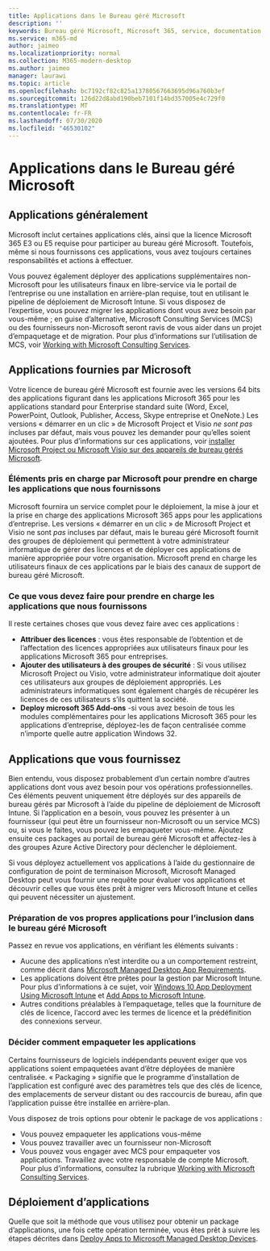 ```yaml
---
title: Applications dans le Bureau géré Microsoft
description: ''
keywords: Bureau géré Microsoft, Microsoft 365, service, documentation
ms.service: m365-md
author: jaimeo
ms.localizationpriority: normal
ms.collection: M365-modern-desktop
ms.author: jaimeo
manager: laurawi
ms.topic: article
ms.openlocfilehash: bc7192cf82c825a13780567663695d96a760b3ef
ms.sourcegitcommit: 126d22d8abd190beb7101f14bd357005e4c729f0
ms.translationtype: MT
ms.contentlocale: fr-FR
ms.lasthandoff: 07/30/2020
ms.locfileid: "46530102"
---
```

# <a name="apps-in-microsoft-managed-desktop"></a>Applications dans le Bureau géré Microsoft

<!--This topic is the target for 2 "Learn more" links in the Admin Portal (aka.ms/app-overview;app-package); also target for link from Online resources (aka.ms/app-overviewmmd-app-prep) do not delete.-->

<!--Applications: supported/onboard/deployment -->
 
## <a name="apps-generally"></a>Applications généralement

Microsoft inclut certaines applications clés, ainsi que la licence Microsoft 365 E3 ou E5 requise pour participer au bureau géré Microsoft. Toutefois, même si nous fournissons ces applications, vous avez toujours certaines responsabilités et actions à effectuer.

Vous pouvez également déployer des applications supplémentaires non-Microsoft pour les utilisateurs finaux en libre-service via le portail de l’entreprise ou une installation en arrière-plan requise, tout en utilisant le pipeline de déploiement de Microsoft Intune. Si vous disposez de l’expertise, vous pouvez migrer les applications dont vous avez besoin par vous-même ; en guise d’alternative, Microsoft Consulting Services (MCS) ou des fournisseurs non-Microsoft seront ravis de vous aider dans un projet d’empaquetage et de migration. Pour plus d’informations sur l’utilisation de MCS, voir [Working with Microsoft Consulting Services](apps-MCS.md).


## <a name="apps-provided-by-microsoft"></a>Applications fournies par Microsoft

Votre licence de bureau géré Microsoft est fournie avec les versions 64 bits des applications figurant dans les applications Microsoft 365 pour les applications standard pour Enterprise standard suite (Word, Excel, PowerPoint, Outlook, Publisher, Access, Skype entreprise et OneNote.) Les versions « démarrer en un clic » de Microsoft Project et Visio *ne sont pas* incluses par défaut, mais vous pouvez les demander pour qu’elles soient ajoutées. Pour plus d’informations sur ces applications, voir [installer Microsoft Project ou Microsoft Visio sur des appareils de bureau gérés Microsoft](../get-started/project-visio.md).

### <a name="what-microsoft-does-to-support-the-apps-we-provide"></a>Éléments pris en charge par Microsoft pour prendre en charge les applications que nous fournissons

Microsoft fournira un service complet pour le déploiement, la mise à jour et la prise en charge des applications Microsoft 365 apps pour les applications d’entreprise. Les versions « démarrer en un clic » de Microsoft Project et Visio ne sont *pas* incluses par défaut, mais le bureau géré Microsoft fournit des groupes de déploiement qui permettent à votre administrateur informatique de gérer des licences et de déployer ces applications de manière appropriée pour votre organisation. Microsoft prend en charge les utilisateurs finaux de ces applications par le biais des canaux de support de bureau géré Microsoft.

### <a name="what-you-need-to-do-to-support-the-apps-we-provide"></a>Ce que vous devez faire pour prendre en charge les applications que nous fournissons

Il reste certaines choses que vous devez faire avec ces applications :

- **Attribuer des licences** : vous êtes responsable de l’obtention et de l’affectation des licences appropriées aux utilisateurs finaux pour les applications Microsoft 365 pour entreprises.
- **Ajouter des utilisateurs à des groupes de sécurité** : Si vous utilisez Microsoft Project ou Visio, votre administrateur informatique doit ajouter ces utilisateurs aux groupes de déploiement appropriés. Les administrateurs informatiques sont également chargés de récupérer les licences de ces utilisateurs s’ils quittent la société.
- **Deploy microsoft 365 Add-ons** -si vous avez besoin de tous les modules complémentaires pour les applications Microsoft 365 pour les applications d’entreprise, déployez-les de façon centralisée comme n’importe quelle autre application Windows 32. 

## <a name="apps-you-provide"></a>Applications que vous fournissez

Bien entendu, vous disposez probablement d’un certain nombre d’autres applications dont vous avez besoin pour vos opérations professionnelles. Ces éléments peuvent uniquement être déployés sur des appareils de bureau gérés par Microsoft à l’aide du pipeline de déploiement de Microsoft Intune. Si l’application en a besoin, vous pouvez les présenter à un fournisseur (qui peut être un fournisseur non-Microsoft ou un service MCS) ou, si vous le faites, vous pouvez les empaqueter vous-même. Ajoutez ensuite ces packages au portail de bureau géré Microsoft et affectez-les à des groupes Azure Active Directory pour déclencher le déploiement. 

Si vous déployez actuellement vos applications à l’aide du gestionnaire de configuration de point de terminaison Microsoft, Microsoft Managed Desktop peut vous fournir une requête pour évaluer vos applications et découvrir celles que vous êtes prêt à migrer vers Microsoft Intune et celles qui peuvent nécessiter un ajustement.


### <a name="preparing-your-own-apps-for-inclusion-in-microsoft-managed-desktop"></a>Préparation de vos propres applications pour l’inclusion dans le bureau géré Microsoft
Passez en revue vos applications, en vérifiant les éléments suivants :

- Aucune des applications n’est interdite ou a un comportement restreint, comme décrit dans [Microsoft Managed Desktop App Requirements](https://aka.ms/app-req).
- Les applications doivent être prêtes pour la gestion par Microsoft Intune. Pour plus d’informations à ce sujet, voir [Windows 10 App Deployment Using Microsoft Intune](https://docs.microsoft.com/intune/apps-windows-10-app-deploy) et [Add Apps to Microsoft Intune](https://docs.microsoft.com/intune/apps-add).
- Autres conditions préalables à l’empaquetage, telles que la fourniture de clés de licence, l’accord avec les termes de licence et la prédéfinition des connexions serveur.

### <a name="decide-how-to-package-apps"></a>Décider comment empaqueter les applications

Certains fournisseurs de logiciels indépendants peuvent exiger que vos applications soient empaquetées avant d’être déployées de manière centralisée. « Packaging » signifie que le programme d’installation de l’application est configuré avec des paramètres tels que des clés de licence, des emplacements de serveur distant ou des raccourcis de bureau, afin que l’application puisse être installée en arrière-plan.

Vous disposez de trois options pour obtenir le package de vos applications : 


- Vous pouvez empaqueter les applications vous-même
- Vous pouvez travailler avec un fournisseur non-Microsoft
- Vous pouvez vous engager avec MCS pour empaqueter vos applications. Travaillez avec votre responsable de compte Microsoft. Pour plus d’informations, consultez la rubrique [Working with Microsoft Consulting Services](apps-MCS.md).







## <a name="deploying-apps"></a>Déploiement d’applications

Quelle que soit la méthode que vous utilisez pour obtenir un package d’applications, une fois cette opération terminée, vous êtes prêt à suivre les étapes décrites dans [Deploy Apps to Microsoft Managed Desktop Devices](../get-started/deploy-apps.md).


